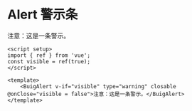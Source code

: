 # Alert 警示条

<script setup>
import { ref } from 'vue'
const visible = ref(true)
</script>

<ClientOnly>
  <div>
    <BuigAlert v-if="visible" type="warning" closable @onClose="visible=false">注意：这是一条警示。</BuigAlert>
  </div>
</ClientOnly>

```vue
<script setup>
import { ref } from 'vue';
const visible = ref(true);
</script>

<template>
    <BuigAlert v-if="visible" type="warning" closable @onClose="visible = false">注意：这是一条警示。</BuigAlert>
</template>
```
